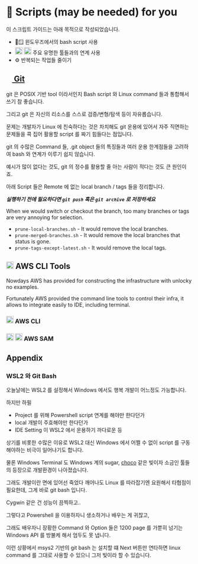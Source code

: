 # 📜 Scripts (may be needed) for you

이 스크립트 가이드는 아래 목적으로 작성되었습니다.

* 🔵🪟 윈도우즈에서의 bash script 사용
*  <img src="https://upload.wikimedia.org/wikipedia/commons/9/93/Amazon_Web_Services_Logo.svg" width=20> <img src="https://upload.wikimedia.org/wikipedia/commons/9/9a/Visual_Studio_Code_1.35_icon.svg" width=20> 주요 유명한 툴들과의 연계 사용
* ⚙️ 반복되는 작업들 줄이기


## [<img src="https://git-scm.com/images/logos/downloads/Git-Icon-1788C.svg" width=16> Git](https://git-scm.com/)

git 은 POSIX 기반 tool 이라서인지 Bash script 와 Linux command 들과 통합해서 쓰기 참 좋습니다.

그리고 git 은 자신의 리소스를 스스로 검증/변형/탐색 등이 자유롭습니다.

문제는 개발자가 Linux 에 친숙하다는 것은 차치해도 git 운용에 있어서 자주 직면하는 문제들을 콕 집어 활용할 script 를 짜기 힘들다는 점입니다.

git 의 수많은 Command 들, .git object 들의 특징들과 여러 운용 한계점들을 고려하여 bash 와 연계가 이루기 쉽지 않습니다.

예시가 많이 없다는 것도, git 의 정수를 활용할 줄 아는 사람이 적다는 것도 큰 원인이죠.

아래 Script 들은 Remote 에 없는 local branch / tags 들을 정리합니다.

***실행하기 전에 필요하다면 `git push` 혹은 `git archive` 로 저장하세요***

When we would switch or checkout the branch, too many branches or tags are very annoying for selection.

* `prune-local-branches.sh` - It would remove the local branches.
* `prune-merged-branches.sh` - It would remove the local branches that status is gone.
* `prune-tags-except-latest.sh` - It would remove the local tags.

## <img src="https://upload.wikimedia.org/wikipedia/commons/9/93/Amazon_Web_Services_Logo.svg" width=20> AWS CLI Tools

Nowdays AWS has provided for constructing the infrastructure with unlocky no examples.

Fortunately AWS provided the command line tools to control their infra, it allows to integrate easily to IDE, including terminal.

### <img src="https://upload.wikimedia.org/wikipedia/commons/9/93/Amazon_Web_Services_Logo.svg" width=20> AWS CLI


### <img src="https://upload.wikimedia.org/wikipedia/commons/9/93/Amazon_Web_Services_Logo.svg" width=20> <img src="https://upload.wikimedia.org/wikipedia/commons/thumb/5/5c/Amazon_Lambda_architecture_logo.svg/422px-Amazon_Lambda_architecture_logo.svg.png?20211111143003" width=20> AWS SAM

## Appendix

### WSL2 와 Git Bash

오늘날에는 WSL2 를 설정해서 Windows 에서도 행복 개발이 어느정도 가능합니다.

하지만 하필

* Project 를 위해 Powershell script 연계를 해야만 한다던가
* local 개발이 주효해야만 한다던가
* IDE Setting 이 WSL2 에서 운용하기 까다로운 등

상기를 비롯한 수많은 이유로 WSL2 대신 Windows 에서 어쩔 수 없이 script 를 구동해야하는 비극이 일어나기도 합니다.

물론 Windows Terminal 도 Windows 계의 sugar, [choco](https://chocolatey.org/) 같은 빛이자 소금인 툴들의 등장으로 개발환경이 나아졌습니다.

그래도 개발이란 면에 있어선 죽었다 깨어나도 Linux 를 따라잡기엔 요원해서 타협점이 필요한데, 그게 바로 git bash 입니다.

Cygwin 같은 건 성능이 끔찍하고..

그렇다고 Powershell 을 이용하자니 생소하거나 배우는 게 귀찮고,

그래도 배우자니 장황한 Command 와 Option 들은 1200 page 를 가뿐히 넘기는 Windows API 를 방불케 해서 엄두도 못 냅니다.

이런 상황에서 msys2 기반의 git bash 는 설치할 떄 Next 버튼만 연타하면 linux command 를 그대로 사용할 수 있으니 그저 빛이라 할 수 있습니다.
